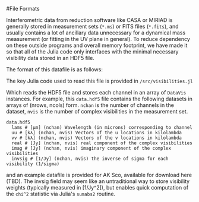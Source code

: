#File Formats

Interferometric data from reduction software like CASA or MIRIAD is generally stored in measurement sets (`*.ms`) or FITS files (`*.fits`), and usually contains a lot of ancillary data unnecessary for a dynamical mass measurement (or fitting in the UV plane in general). To reduce dependency on these outside programs and overall memory footprint, we have made it so that all of the Julia code only interfaces with the minimal necessary visibility data stored in an HDF5 file.

The format of this datafile is as follows:

The key Julia code used to read this file is provided in `/src/visibilities.jl`

Which reads the HDF5 file and stores each channel in an array of `DataVis` instances. For example, this `data.hdf5` file contains the following datasets in arrays of (nrows, ncols) form. `nchan` is the number of channels in the dataset, `nvis` is the number of complex visibilities in the measurement set.

    data.hdf5
      lams # [μm] (nchan) Wavelength (in microns) corresponding to channel
      uu # [kλ] (nchan, nvis) Vectors of the u locations in kilolambda
      vv # [kλ] (nchan, nvis) Vectors of the v locations in kilolambda
      real # [Jy] (nchan, nvis) real component of the complex visibilities
      imag # [Jy] (nchan, nvis) imaginary component of the complex visibilities
      invsig # [1/Jy] (nchan, nvis) the inverse of sigma for each visibility (1/sigma)


and an example datafile is provided for AK Sco, available for download here (TBD). The invsig field may seem like an untraditional way to store visibility weights (typically measured in [1/Jy^2]), but enables quick computation of the `chi^2` statistic via Julia's `sumabs2` routine.
